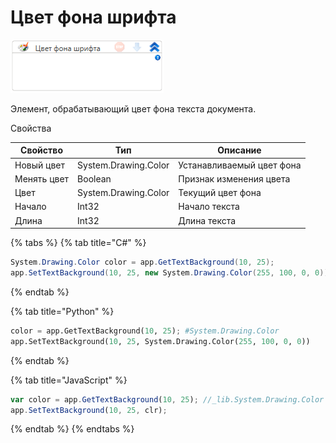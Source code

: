 # Цвет фона шрифта

![](<../../../.gitbook/assets/image (377).png>)



Элемент, обрабатывающий цвет фона текста документа.

Свойства

| Свойство    | Тип                  | Описание                  |
| ----------- | -------------------- | ------------------------- |
| Новый цвет  | System.Drawing.Color | Устанавливаемый цвет фона |
| Менять цвет | Boolean              | Признак изменения цвета   |
| Цвет        | System.Drawing.Color | Текущий цвет фона         |
| Начало      | Int32                | Начало текста             |
| Длина       | Int32                | Длина текста              |

{% tabs %}
{% tab title="C#" %}
```csharp
System.Drawing.Color color = app.GetTextBackground(10, 25);
app.SetTextBackground(10, 25, new System.Drawing.Color(255, 100, 0, 0));
```
{% endtab %}

{% tab title="Python" %}
```python
color = app.GetTextBackground(10, 25); #System.Drawing.Color
app.SetTextBackground(10, 25, System.Drawing.Color(255, 100, 0, 0))
```
{% endtab %}

{% tab title="JavaScript" %}
```javascript
var color = app.GetTextBackground(10, 25); //_lib.System.Drawing.Color
app.SetTextBackground(10, 25, clr);
```
{% endtab %}
{% endtabs %}
